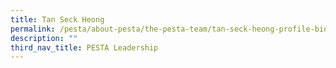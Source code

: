 ```yaml
---
title: Tan Seck Heong
permalink: /pesta/about-pesta/the-pesta-team/tan-seck-heong-profile-bio-2019/
description: ""
third_nav_title: PESTA Leadership
---
```

